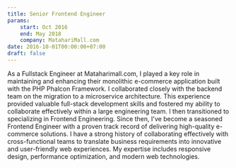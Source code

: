 ```yaml
---
title: Senior Frontend Engineer
params:
    start: Oct 2016
    end: May 2018
    company: MatahariMall.com
date: 2016-10-01T00:00:00+07:00
draft: false
---
```


As a Fullstack Engineer at Mataharimall.com, I played a key role in maintaining and enhancing their monolithic e-commerce application built with the PHP Phalcon Framework.  I collaborated closely with the backend team on the migration to a microservice architecture. This experience provided valuable full-stack development skills and fostered my ability to collaborate effectively within a large engineering team.  I then transitioned to specializing in Frontend Engineering.
Since then, I've become a seasoned Frontend Engineer with a proven track record of delivering high-quality e-commerce solutions. I have a strong history of collaborating effectively with cross-functional teams to translate business requirements into innovative and user-friendly web experiences. My expertise includes responsive design, performance optimization, and modern web technologies.